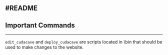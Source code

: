 #README
---

## Important Commands
---
`edit_cudacave` and `deploy_cudacave` are scripts located in \bin that should be used to make changes to the website.


